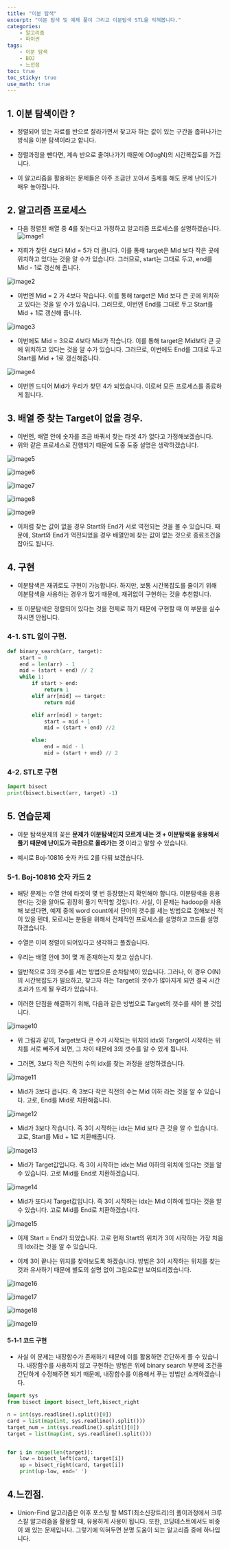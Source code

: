 ```yaml
---
title: "이분 탐색"
excerpt: "이분 탐색 및 예제 풀이 그리고 이분탐색 STL을 익혀봅니다."
categories:
    - 알고리즘
    - 파이썬
tags:
    - 이분 탐색
    - BOJ
    - 느낀점
toc: true
toc_sticky: true
use_math: true
---
```

## 1. 이분 탐색이란 ?
* 정렬되어 있는 자료를 반으로 잘라가면서 찾고자 하는 값이 있는 구간을 좁혀나가는 방식을 이분 탐색이라고 합니다.

* 정렬과정을 뺀다면, 계속 반으로 줄여나가기 때문에 O(logN)의 시간복잡도를 가집니다.

* 이 알고리즘을 활용하는 문제들은 아주 조금만 꼬아서 출제를 해도 문제 난이도가 매우 높아집니다.

## 2. 알고리즘 프로세스
* 다음 정렬된 배열 중 **4**를 찾는다고 가정하고 알고리즘 프로세스를 설명하겠습니다.
![image1](/assets/images/이분탐색/이분탐색1.jpg)

* 저희가 찾던 4보다 Mid = 5가 더 큽니다. 이를 통해 target은 Mid 보다 작은 곳에 위치하고 있다는 것을 알 수가 있습니다. 그러므로, start는 그대로 두고, end를 Mid - 1로 갱신해 줍니다.

![image2](/assets/images/이분탐색/이분탐색2.jpg)

* 이번엔 Mid = 2 가 4보다 작습니다. 이를 통해 target은 Mid 보다 큰 곳에 위치하고 있다는 것을 알 수가 있습니다. 그러므로, 이번엔 End를 그대로 두고 Start를 Mid + 1로 갱신해 줍니다.

![image3](/assets/images/이분탐색/이분탐색3.jpg)

* 이번에도 Mid = 3으로 4보다 Mid가 작습니다. 이를 통해 target은 Mid보다 큰 곳에 위치하고 있다는 것을 알 수가 있습니다. 그러므로, 이번에도 End를 그대로 두고 Start를 Mid + 1로 갱신해줍니다.

![image4](/assets/images/이분탐색/이분탐색4.jpg)

* 이번엔 드디어 Mid가 우리가 찾던 4가 되었습니다. 이로써 모든 프로세스를 종료하게 됩니다.

## 3. 배열 중 찾는 Target이 없을 경우.
* 이번엔, 배열 안에 숫자를 조금 바꿔서 찾는 타겟 4가 없다고 가정해보겠습니다.
* 위와 같은 프로세스로 진행되기 때문에 도중 도중 설명은 생략하겠습니다.

![image5](/assets/images/이분탐색/이분탐색5.jpg)

![image6](/assets/images/이분탐색/이분탐색6.jpg)

![image7](/assets/images/이분탐색/이분탐색7.jpg)

![image8](/assets/images/이분탐색/이분탐색8.jpg)

![image9](/assets/images/이분탐색/이분탐색9.jpg)

* 이처럼 찾는 값이 없을 경우 Start와 End가 서로 역전되는 것을 볼 수 있습니다. 때문에, Start와 End가 역전되었을 경우 배열안에 찾는 값이 없는 것으로 종료조건을 잡아도 됩니다.

## 4. 구현

* 이분탐색은 재귀로도 구현이 가능합니다. 하지만, 보통 시간복잡도를 줄이기 위해 이분탐색을 사용하는 경우가 많기 때문에, 재귀없이 구현하는 것을 추천합니다.

* 또 이분탐색은 정렬되어 있다는 것을 전제로 하기 때문에 구현할 때 이 부분을 실수하시면 안됩니다. 

### 4-1. STL 없이 구현.
```python
def binary_search(arr, target):
    start = 0
    end = len(arr) - 1
    mid = (start + end) // 2
    while 1:
        if start > end:
            return 1
        elif arr[mid] == target:
            return mid

        elif arr[mid] > target:
            start = mid + 1
            mid = (start + end) //2

        else:
            end = mid - 1
            mid = (start + end) // 2
```

### 4-2. STL로 구현
```python
import bisect
print(bisect.bisect(arr, target) -1)
```

## 5. 연습문제
* 이분 탐색문제의 꽃은 **문제가 이분탐색인지 모르게 내는 것 + 이분탐색을 응용해서 풀기 때문에 난이도가 극한으로 올라가는 것** 이라고 말할 수 있습니다.

* 예시로 Boj-10816 숫자 카드 2를 다뤄 보겠습니다.

### 5-1. Boj-10816 숫자 카드 2

* 해당 문제는 수열 안에 타겟이 몇 번 등장했는지 확인해야 합니다. 이분탐색을 응용한다는 것을 알아도 굉장히 풀기 막막할 것입니다. 사실, 이 문제는 hadoop을 사용해 보셨다면, 예제 중에 word count에서 단어의 갯수를 세는 방법으로 접해보신 적이 있을 텐데, 모르시는 분들을 위해서 전체적인 프로세스를 설명하고 코드를 설명하겠습니다.

* 수열은 이미 정렬이 되어있다고 생각하고 풀겠습니다.

* 우리는 배열 안에 3이 몇 개 존재하는지 찾고 싶습니다.

* 일반적으로 3의 갯수를 세는 방법으론 순차탐색이 있습니다. 그러나, 이 경우 O(N)의 시간복잡도가 필요하고, 찾고자 하는 Target의 갯수가 많아지게 되면 결국 시간초과가 뜨게 될 우려가 있습니다.

* 이러한 단점을 해결하기 위해, 다음과 같은 방법으로 Target의 갯수를 세어 볼 것입니다.

![image10](/assets/images/이분탐색/이분탐색10.jpg)

* 위 그림과 같이, Target보다 큰 수가 시작되는 위치의 idx와 Target이 시작하는 위치를 서로 빼주게 되면, 그 차이 때문에 3의 갯수를 알 수 있게 됩니다.

* 그러면, 3보다 작은 직전의 수의 idx를 찾는 과정을 설명하겠습니다.

![image11](/assets/images/이분탐색/이분탐색11.jpg)

* Mid가 3보다 큽니다. 즉 3보다 작은 직전의 수는 Mid 이하 라는 것을 알 수 있습니다. 고로, End를 Mid로 치환해줍니다.

![image12](/assets/images/이분탐색/이분탐색12.jpg)

* Mid가 3보다 작습니다. 즉 3이 시작하는 idx는 Mid 보다 큰 것을 알 수 있습니다. 고로, Start를 Mid + 1로 치환해줍니다.

![image13](/assets/images/이분탐색/이분탐색13.jpg)

* Mid가 Target값입니다. 즉 3이 시작하는 idx는 Mid 이하의 위치에 있다는 것을 알 수 있습니다. 고로 Mid를 End로 치환하겠습니다.

![image14](/assets/images/이분탐색/이분탐색14.jpg)

* Mid가 또다시 Target값입니다. 즉 3이 시작하는 idx는 Mid 이하에 있다는 것을 알 수 있습니다. 고로 Mid를 End로 치환하겠습니다.

![image15](/assets/images/이분탐색/이분탐색15.jpg)

* 이제 Start = End가 되었습니다. 고로 현재 Start의 위치가 3이 시작하는 가장 처음의 Idx라는 것을 알 수 있습니다.

* 이제 3이 끝나는 위치를 찾아보도록 하겠습니다. 방법은 3이 시작하는 위치를 찾는 것과 유사하기 때문에 별도의 설명 없이 그림으로만 보여드리겠습니다.

![image16](/assets/images/이분탐색/이분탐색16.jpg)

![image17](/assets/images/이분탐색/이분탐색17.jpg)

![image18](/assets/images/이분탐색/이분탐색18.jpg)

![image19](/assets/images/이분탐색/이분탐색19.jpg)


#### 5-1-1 코드 구현

* 사실 이 문제는 내장함수가 존재하기 때문에 이를 활용하면 간단하게 풀 수 있습니다. 내장함수를 사용하지 않고 구현하는 방법은 위에 binary search 부분에 조건을 간단하게 수정해주면 되기 때문에, 내장함수를 이용해서 푸는 방법만 소개하겠습니다. 

```python
import sys
from bisect import bisect_left,bisect_right

n = int(sys.readline().split()[0])
card = list(map(int, sys.readline().split()))
target_num = int(sys.readline().split()[0])
target = list(map(int, sys.readline().split()))


for i in range(len(target)):
    low = bisect_left(card, target[i])
    up = bisect_right(card, target[i])
    print(up-low, end=' ')
```

## 4.느낀점.
* Union-Find 알고리즘은 이후 포스팅 할 MST(최소신장트리)의 풀이과정에서 크루스칼 알고리즘을 활용할 때, 유용하게 사용이 됩니다. 또한, 코딩테스트에서도 비중이 꽤 있는 문제입니다. 그렇기에 익혀두면 분명 도움이 되는 알고리즘 중에 하나입니다.